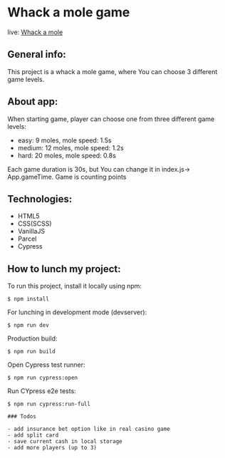 # Whack a mole game

live: [Whack a mole](https://krzysztofkot.github.io/blackjack/)

## General info:
This project is a whack a mole game, where You can choose 3 different game levels.

## About app:
When starting game, player can choose one from three different game levels:
- easy: 9 moles, mole speed: 1.5s
- medium: 12 moles, mole speed: 1.2s
- hard: 20 moles, mole speed: 0.8s

Each game duration is 30s, but You can change it in index.js-> App.gameTime. 
Game is counting points 

## Technologies:
 - HTML5 
 - CSS(SCSS)
 - VanillaJS
 - Parcel
 - Cypress

 
## How to lunch my project:
 To run this project, install it locally using npm:
 ```
 $ npm install
 ```
 For lunching in development mode (devserver):
 ```
 $ npm run dev
 ```
 Production build:
 ```
 $ npm run build
 ```
 Open Cypress test runner:
 ```
 $ npm run cypress:open
```
Run CYpress e2e tests:
 ```
 $ npm run cypress:run-full

### Todos

 - add insurance bet option like in real casino game
 - add split card
 - save current cash in local storage
 - add more players (up to 3)


